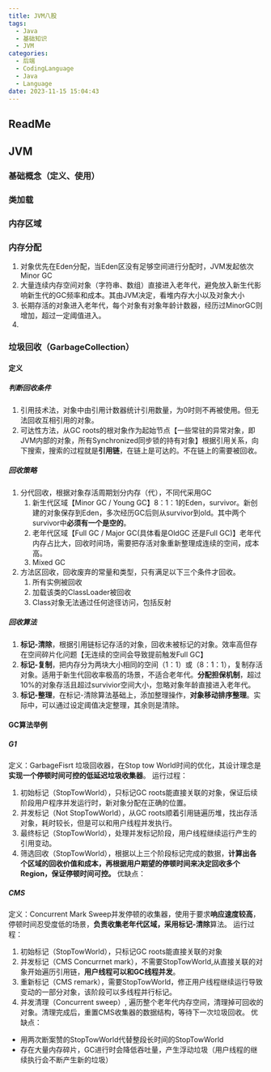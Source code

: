 ```yaml
---
title: JVM八股
tags:
  - Java
  - 基础知识
  - JVM
categories:
  - 后端
  - CodingLanguage
  - Java
  - Language
date: 2023-11-15 15:04:43
---
```

## ReadMe
## JVM
### 基础概念（定义、使用）
### 类加载
### 内存区域

### 内存分配
1. 对象优先在Eden分配，当Eden区没有足够空间进行分配时，JVM发起依次Minor GC
2. 大量连续内存空间对象（字符串、数组）直接进入老年代，避免放入新生代影响新生代的GC频率和成本。其由JVM决定，看堆内存大小以及对象大小
3. 长期存活的对象进入老年代，每个对象有对象年龄计数器，经历过MinorGC则增加，超过一定阈值进入。
4. 
### 垃圾回收（GarbageCollection）
#### 定义
##### 判断回收条件
1. 引用技术法，对象中由引用计数器统计引用数量，为0时则不再被使用。但无法回收互相引用的对象。
2. 可达性方法，从GC roots的根对象作为起始节点【一些常驻的异常对象，即JVM内部的对象，所有Synchronized同步锁的持有对象】根据引用关系，向下搜索，搜索的过程就是**引用链**，在链上是可达的。不在链上的需要被回收。
##### 回收策略
1. 分代回收，根据对象存活周期划分内存（代），不同代采用GC
	1. 新生代区域【Minor GC / Young GC】8：1：1的Eden，survivor。新创建的对象保存到Eden，多次经历GC后则从survivor到old。其中两个survivor中**必须有一个是空的**。
	2. 老年代区域【Full GC / Major GC(具体看是OldGC 还是Full GC)】老年代内存占比大，回收时间场，需要把存活对象重新整理成连续的空间，成本高。
	3. Mixed GC
2. 方法区回收，回收废弃的常量和类型，只有满足以下三个条件才回收。
	1. 所有实例被回收
	2. 加载该类的ClassLoader被回收
	3. Class对象无法通过任何途径访问，包括反射
##### 回收算法
1. **标记-清除**，根据引用链标记存活的对象，回收未被标记的对象。效率高但存在空间碎片化问题【无连续的空间会导致提前触发Full GC】
2. **标记-复制**，把内存分为两块大小相同的空间（1：1）或（8：1：1），复制存活对象。适用于新生代回收率极高的场景，不适合老年代。**分配担保机制**，超过10%的对象存活且超过survivior空间大小，忽略对象年龄直接进入老年代。
3. **标记-整理**，在标记-清除算法基础上，添加整理操作，**对象移动排序整理**。实际中，可以通过设定阈值决定整理，其余则是清除。
#### GC算法举例
##### G1
定义：GarbageFisrt 垃圾回收器，在Stop tow World时间的优化，其设计理念是**实现一个停顿时间可控的低延迟垃圾收集器**。
运行过程：
1. 初始标记（StopTowWorld），只标记GC roots能直接关联的对象，保证后续阶段用户程序并发运行时，新对象分配在正确的位置。
2. 并发标记（Not StopTowWorld），从GC roots顺着引用链遍历堆，找出存活对象，耗时较长，但是可以和用户线程并发执行。
3. 最终标记（StopTowWorld），处理并发标记阶段，用户线程继续运行产生的引用变动。
4. 筛选回收（StopTowWorld），根据以上三个阶段标记完成的数据，**计算出各个区域的回收价值和成本，再根据用户期望的停顿时间来决定回收多个Region，保证停顿时间可控。**
优缺点：


##### CMS
定义：Concurrent Mark Sweep并发停顿的收集器，使用于要求**响应速度较高**，停顿时间忍受度低的场景，**负责收集老年代区域，采用标记-清除**算法。
运行过程：
1. 初始标记（StopTowWorld），只标记GC roots能直接关联的对象
2. 并发标记（CMS Concurrnet mark），不需要StopTowWorld,从直接关联的对象开始遍历引用链，**用户线程可以和GC线程并发**。
3. 重新标记（CMS remark），需要StopTowWorld，修正用户线程继续运行导致变动的一部分对象，该阶段可以多线程并行标记。
4. 并发清理（Concurrent sweep）, 遍历整个老年代内存空间，清理掉可回收的对象。清理完成后，重置CMS收集器的数据结构，等待下一次垃圾回收。
优缺点：
- 用两次断案赞的StopTowWorld代替整段长时间的StopTowWorld
- 存在大量内存碎片，GC进行时会降低吞吐量，产生浮动垃圾（用户线程的继续执行会不断产生新的垃圾）
